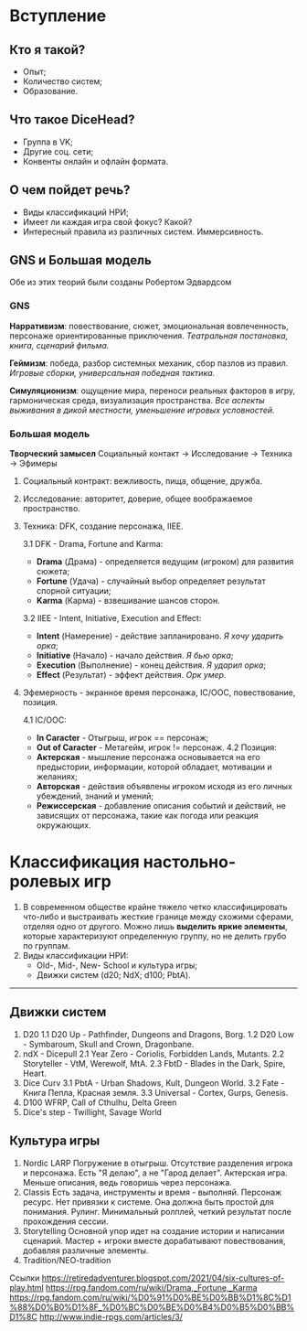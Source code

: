 # Вступление
## Кто я такой?
* Опыт;
* Количество систем;
* Образование.
## Что такое DiceHead?
* Группа в VK;
* Другие соц. сети;
* Конвенты онлайн и офлайн формата.
## О чем пойдет речь?
* Виды классификаций НРИ;
* Имеет ли каждая игра свой фокус? Какой?
* Интересный правила из различных систем. Иммерсивность.
## GNS и Большая модель 
Обе из этих теорий были созданы Робертом Эдвардсом 
### GNS

**Нарративизм**: повествование, сюжет, эмоциональная вовлеченность, персонаже ориентированные приключения. *Театральная постановка, книга, сценарий фильма.*

**Геймизм**: победа, разбор системных механик, сбор пазлов из правил. *Игровые сборки, универсальная победная тактика.*

**Симуляционизм**: ощущение мира, переноси реальных факторов в игру, гармоническая среда, визуализация пространства. *Все аспекты выживания в дикой местности, уменьшение игровых условностей.*

### Большая модель
**Творческий замысел**
Социальный контакт -> Исследование -> Техника -> Эфимеры

1. Социальный контракт: вежливость, пища, общение, дружба.
2. Исследование: авторитет, доверие, общее воображаемое пространство.
3. Техника: DFK, создание персонажа, IIEE.
   
   3.1 DFK - Drama, Fortune and Karma:
   * **Drama** (Драма) - определяется ведущим (игроком) для развития сюжета;
   * **Fortune** (Удача) - случайный выбор определяет результат спорной ситуации;
   * **Karma** (Карма) - взвешивание шансов сторон.

   3.2 IIEE - Intent, Initiative, Execution and Effect:
   * **Intent** (Намерение) - действие запланировано. *Я хочу ударить орка*;
   * **Initiative** (Начало) - начало действия. *Я бью орка*;
   * **Execution** (Выполнение) - конец действия. *Я ударил орка*;
   * **Effect** (Результат) - эффект действия. *Орк умер*.
   
4. Эфемерность - экранное время персонажа, IC/OOC, повествование, позиция.

   4.1 IC/OOC:
   * **In Caracter** - Отыгрыш, игрок == персонаж;
   * **Out of Caracter** - Метагейм, игрок != персонаж.
   4.2 Позиция:
   * **Актерская** - мышление персонажа основывается на его предыстории, информации, которой обладает, мотивации и желаниях;
   * **Авторская** - действия объявлены игроком исходя из его личных убеждений, знаний и умений;
   * **Режиссерская** - добавление описания событий и действий, не зависящих от персонажа, такие как погода или реакция окружающих.
# Классификация настольно-ролевых игр
1. В современном обществе крайне тяжело четко классифицировать что-либо и выстраивать жесткие границе между схожими сферами, отделяя одно от другого. Можно лишь **выделить яркие элементы**, которые характеризуют определенную группу, но не делить грубо по группам.
2. Виды классификации НРИ:
   - Old-, Mid-, New- School и культура игры;
   - Движки систем (d20; NdX; d100; PbtA).


___

## Движки систем
1. D20
   1.1 D20 Up - Pathfinder, Dungeons and Dragons, Borg.
   1.2 D20 Low - Symbaroum, Skull and Crown, Dragonbane.
2. ndX - Dicepull
   2.1 Year Zero - Coriolis, Forbidden Lands, Mutants.
   2.2 Storyteller - VtM, Werewolf, MtA.
   2.3 FbtD - Blades in the Dark, Spire, Heart.
1. Dice Curv 
   3.1 PbtA - Urban Shadows, Kult, Dungeon World.
   3.2 Fate - Книга Пепла, Красная земля.
   3.3 Universal - Cortex, Gurps, Genesis.
4. D100 WFRP, Call of Cthulhu, Delta Green
5. Dice's step - Twillight, Savage World 

## Культура игры
1. Nordic LARP 
   Погружение в отыгрыш. Отсутствие разделения игрока и персонажа. Есть "Я делаю", а не "Гарод делает". Актерская игра. Меньше описания, ведь говоришь через персонажа.
2. Classis
   Есть задача, инструменты и время - выполняй. Персонаж ресурс. Нет привязки к системе. Она должна быть простой для понимания. Рулинг. Минимальный ролплей, четкий результат после прохождения сессии.
3. Storytelling 
   Основной упор идет на создание истории и написании сценарий. Мастер + игроки вместе дорабатывают повествования, добавляя различные элементы.
4. Tradition/NEO-tradition





Ссылки 
https://retiredadventurer.blogspot.com/2021/04/six-cultures-of-play.html
https://rpg.fandom.com/ru/wiki/Drama,_Fortune,_Karma
https://rpg.fandom.com/ru/wiki/%D0%91%D0%BE%D0%BB%D1%8C%D1%88%D0%B0%D1%8F_%D0%BC%D0%BE%D0%B4%D0%B5%D0%BB%D1%8C
http://www.indie-rpgs.com/articles/3/

